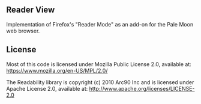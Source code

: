 ## Reader View

Implementation of Firefox's "Reader Mode" as an add-on for the Pale Moon web browser.

## License

Most of this code is licensed under Mozilla Public License 2.0, available at: 
https://www.mozilla.org/en-US/MPL/2.0/

The Readability library is copyright (c) 2010 Arc90 Inc and is licensed under Apache License 2.0, available at:
http://www.apache.org/licenses/LICENSE-2.0
